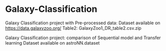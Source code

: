 # Galaxy-Classification
Galaxy Classification project with Pre-processed data:
Dataset available on https://data.galaxyzoo.org/ 
	Table2: GalaxyZoo1_DR_table2.csv.zip 
  
Galaxy Classification project: comparison of Sequential model and Transfer learning
Dataset available on astroNN.dataset
